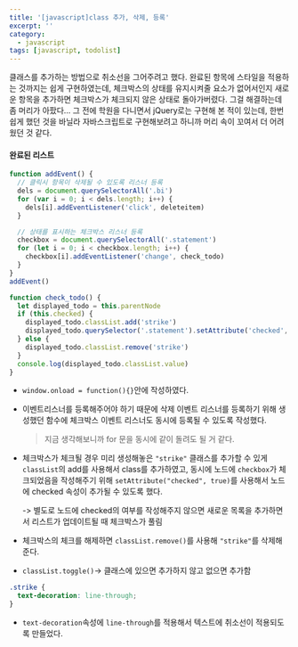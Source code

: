 ```yaml
---
title: '[javascript]class 추가, 삭제, 등록'
excerpt: ''
category:
  - javascript
tags: [javascript, todolist]
---
```


클래스를 추가하는 방법으로 취소선을 그어주려고 했다. 완료된 항목에 스타일을 적용하는 것까지는 쉽게 구현하였는데, 체크박스의 상태를 유지시켜줄 요소가 없어서인지 새로운 항목을 추가하면 체크박스가 체크되지 않은 상태로 돌아가버렸다. 그걸 해결하는데 좀 머리가 아팠다...
그 전에 학원을 다니면서 jQuery로는 구현해 본 적이 있는데, 한번 쉽게 했던 것을 바닐라 자바스크립트로 구현해보려고 하니까 머리 속이 꼬여서 더 어려웠던 것 같다.

#### 완료된 리스트

```javascript
function addEvent() {
  // 클릭시 항목이 삭제될 수 있도록 리스너 등록
  dels = document.querySelectorAll('.bi')
  for (var i = 0; i < dels.length; i++) {
    dels[i].addEventListener('click', deleteitem)
  }

  // 상태를 표시하는 체크박스 리스너 등록
  checkbox = document.querySelectorAll('.statement')
  for (let i = 0; i < checkbox.length; i++) {
    checkbox[i].addEventListener('change', check_todo)
  }
}
addEvent()

function check_todo() {
  let displayed_todo = this.parentNode
  if (this.checked) {
    displayed_todo.classList.add('strike')
    displayed_todo.querySelector('.statement').setAttribute('checked', true)
  } else {
    displayed_todo.classList.remove('strike')
  }
  console.log(displayed_todo.classList.value)
}
```

- `window.onload = function(){}`안에 작성하였다.

- 이벤트리스너를 등록해주어야 하기 때문에 삭제 이벤트 리스너를 등록하기 위해 생성했던 함수에 체크박스 이벤트 리스너도 동시에 등록될 수 있도록 작성했다.

  > 지금 생각해보니까 for 문을 동시에 같이 돌려도 될 거 같다.

- 체크박스가 체크될 경우 미리 생성해놓은 `"strike"` 클래스를 추가할 수 있게 `classList`의 add를 사용해서 class를 추가하였고, 동시에 노드에 `checkbox`가 체크되었음을 작성해주기 위해 `setAttribute("checked", true)`를 사용해서 노드에 checked 속성이 추가될 수 있도록 했다.

  -> 별도로 노드에 checked의 여부를 작성해주지 않으면 새로운 목록을 추가하면서 리스트가 업데이트될 때 체크박스가 풀림

- 체크박스의 체크를 해제하면 `classList.remove()`를 사용해 `"strike"`를 삭제해준다.
- `classList.toggle()`-> 클래스에 있으면 추가하지 않고 없으면 추가함

```css
.strike {
  text-decoration: line-through;
}
```

- `text-decoration`속성에 `line-through`를 적용해서 텍스트에 취소선이 적용되도록 만들었다.
